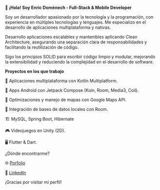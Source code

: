 **👋 ¡Hola! Soy Enric Domènech - Full-Stack & Mobile Developer**


Soy un desarrollador apasionado por la tecnología y la programación, con experiencia en múltiples tecnologías y lenguajes. Me especializo en el desarrollo de aplicaciones multiplataforma y nativas.

Desarrollo aplicaciones escalables y mantenibles aplicando Clean Architecture, asegurando una separación clara de responsabilidades y facilitando la reutilización de código.

Sigo los principios SOLID para escribir código limpio y modular, mejorando la extensibilidad y reduciendo la complejidad en el desarrollo de software.


**Proyectos en los que trabajo**

   📌 Aplicaciones multiplataforma con Kotlin Multiplatform.

   📱 Apps Android con Jetpack Compose (Koin, Room, Media3, Coil).

   🚀 Optimizaciones y manejo de mapas con Google Maps API.

   📂 Integración de bases de datos locales con Room.

   🏗️ MySQL, Spring Boot, Hibernate

   🎮 Videojuegos en Unity (2D).

   🖥️ Flutter & Dart.




¿Dónde encontrarme?

🌐 [Porfolio](https://enric160493.wixsite.com/enric-domenech)
    
💼 [LinkedIn](https://www.linkedin.com/in/enric-dom%C3%A8nech-aisa-1384941aa/)

¡Gracias por visitar mi perfil!
